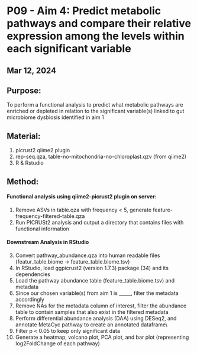 # P09 - Aim 4: Predict metabolic pathways and compare their relative expression among the levels within each significant variable

## Mar 12, 2024

## Purpose:
To perform a functional analysis to predict what metabolic pathways are enriched or depleted in relation to the significant variable(s) linked to gut microbiome dysbiosis identified in aim 1

## Material: 
1. picrust2 qiime2 plugin
2. rep-seq.qza, table-no-mitochondria-no-chloroplast.qzv (from qiime2)
3. R & Rstudio

## Method:

#### Functional analysis using qiime2-picrust2 plugin on server:

1. Remove ASVs in table.qza with frequency < 5, generate feature-frequency-filtered-table.qza 
2. Run PICRUSt2 analysis and output a directory that contains files with functional information

#### Downstream Analysis in RStudio

3. Convert pathway_abundance.qza into human readable files (featur_table.biome -> feature_table.biome.tsv)
4. In RStudio, load ggpicrust2 (version 1.7.3) package (34) and its dependencies
5. Load the pathway abundance table (feature_table.biome.tsv) and metadata
6. Since our chosen variable(s) from aim 1 is _____, filter the metadata accordingly
7. Remove NAs for the metadata column of interest, filter the abundance table to contain samples that also exist in the filtered metadata
8. Perform differential abundance analysis (DAA) using DESeq2, and annotate MetaCyc pathway to create an annotated dataframe\
9. Filter p < 0.05 to keep only significant data
10. Generate a heatmap, volcano plot, PCA plot, and bar plot (representing log2FoldChange of each pathway)
